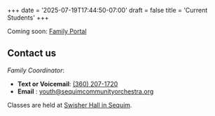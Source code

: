 +++
date = '2025-07-19T17:44:50-07:00'
draft = false
title = 'Current Students'
+++

Coming soon: [Family Portal](https://jovial.org/pcyo)

## Contact us
*Family Coordinator*: 
- **Text or Voicemail**: [(360) 207-1720](tel:+1-360-207-1720)
- **Email** : youth@sequimcommunityorchestra.org

Classes are held at [Swisher Hall in Sequim](https://www.google.com/maps/search/?api=1&query=506%20N%20Blake%20Ave,%20Sequim,%20WA%2098382).
